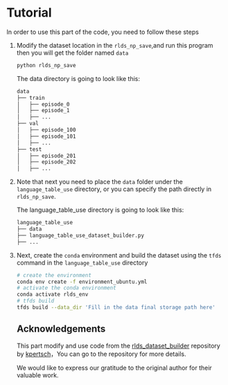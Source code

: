 # Tutorial

In order to use this part of the code, you need to follow these steps

1. Modify the dataset location in the `rlds_np_save`,and run this program then you will get the folder named `data`

   ```bash
   python rlds_np_save
   ```

   The data directory is going to look like this:

   ```python
   data
   ├── train
   │   ├── episode_0
   │   ├── episode_1
   │   ├── ...
   ├── val
   │   ├── episode_100
   │   ├── episode_101
   │   ├── ...
   ├── test
   │   ├── episode_201
   │   ├── episode_202
   │   ├── ...
   
   ```

2. Note that next you need to place the `data` folder under the `language_table_use` directory, or you can specify the path directly in `rlds_np_save`.

   The language_table_use directory is going to look like this:

   ```python
   language_table_use
   ├── data
   ├── language_table_use_dataset_builder.py
   ├── ...
   ```

3. Next, create the `conda` environment and build the dataset using the `tfds` command in the `language_table_use` directory

   ```bash
   # create the environment
   conda env create -f environment_ubuntu.yml
   # activate the conda environment
   conda activate rlds_env
   # tfds build
   tfds build --data_dir 'Fill in the data final storage path here'
   ```

   ## Acknowledgements 

   This part  modify and use code from the [rlds_dataset_builder](https://github.com/kpertsch/rlds_dataset_builder) repository by [kpertsch](https://github.com/kpertsch/rlds_dataset_builder/commits?author=kpertsch)，You can go to the repository for more details.

   We would like to express our gratitude to the original author for their valuable work.
